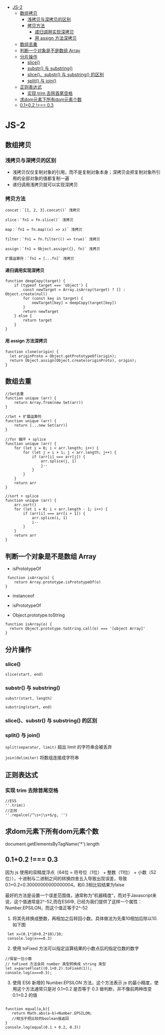 - [JS-2](#js-2)
	- [数组拷贝](#数组拷贝)
		- [浅拷贝与深拷贝的区别](#浅拷贝与深拷贝的区别)
		- [拷贝方法](#拷贝方法)
			- [递归调用实现深拷贝](#递归调用实现深拷贝)
			- [用 assign 方法深拷贝](#用-assign-方法深拷贝)
	- [数组去重](#数组去重)
	- [判断一个对象是不是数组 Array](#判断一个对象是不是数组-array)
	- [分片操作](#分片操作)
		- [slice()](#slice)
		- [substr() 与 substring()](#substr-与-substring)
		- [slice()、substr() 与 substring() 的区别](#slicesubstr-与-substring-的区别)
		- [split() 与 join()](#split-与-join)
	- [正则表达式](#正则表达式)
		- [实现 trim 去除首尾空格](#实现-trim-去除首尾空格)
	- [求dom元素下所有dom元素个数](#求dom元素下所有dom元素个数)
	- [0.1+0.2 !=== 0.3](#0102--03)


# JS-2

## 数组拷贝

### 浅拷贝与深拷贝的区别

- 浅拷贝仅仅复制对象的引用，而不是复制对象本身；深拷贝会把复制对象所引用的全部对象的值都复制一遍
- 递归调用浅拷贝就可以实现深拷贝

### 拷贝方法

    concat：`[1, 2, 3].concat()` 浅拷贝

    slice：`fn1 = fn.slice()` 浅拷贝

    map：`fn1 = fn.map((x) => x)` 浅拷贝

    filter：`fn1 = fn.filter(() => true)` 浅拷贝

    assign：`fn1 = Object.assign({}, fn)` 浅拷贝

    扩展运算符：`fn1 = [...fn]` 浅拷贝

#### 递归调用实现深拷贝

```
function deepCopy(target) {
	if (typeof target === 'object') {
		const newTarget = Array.isArray(target) ? [] : Object.create(null)
		for (const key in target) {
			newTarget[key] = deepCopy(target[key])
		}
		return newTarget
	} else {
		return target
	}
}
```

#### 用 assign 方法深拷贝

```
function clone(origin) {
  let originProto = Object.getPrototypeOf(origin);
  return Object.assign(Object.create(originProto), origin);
}
```

## 数组去重

```
//Set去重
function unique (arr) {
	return Array.from(new Set(arr))
}

//Set + 扩展运算符
function unique (arr) {
	return [...new Set(arr)]
}

//for 循环 + splice
function unique (arr) {
	for (let i = 0; i < arr.length; i++) {
		for (let j = i + 1; j < arr.length; j++) {
			if (arr[i] === arr[j]) {
				arr.splice(j, 1)
				j--
			}
		}
	}
	return arr
}

//sort + splice
function unique (arr) {
	arr.sort()
	for (let i = 0; i < arr.length - 1; i++) {
		if (arr[i] === arr[i + 1]) {
			arr.splice(i, 1)
			i--
		}
	}
	return arr
}
```

## 判断一个对象是不是数组 Array

- isPrototypeOf
```
 function isArray(o) {
	return Array.prototype.isPrototypeOf(o)
}
```

- instanceof

- isPrototypeOf

- Object.prototype.toString
```
function isArray(o) {
  return Object.prototype.toString.call(o) === '[object Array]'
}
```
   
## 分片操作

### slice()

`slice(start, end)`

### substr() 与 substring()

`substr(start, length)`

`substring(start, end)`

### slice()、substr() 与 substring() 的区别

### split() 与 join()

`split(separator, limit)` 超出 limit 的字符串会被丢弃

`join(delimiter)` 将数组连接成字符串


## 正则表达式

### 实现 trim 去除首尾空格

```
//ES5
''.trim()
//正则
''.repalce(/^\s+|\s+$/g, '')
```

## 求dom元素下所有dom元素个数

document.getElementsByTagName('*').length 


## 0.1+0.2 !=== 0.3

因为 js 使用的双精度浮点（64位 = 符号位（1位） + 整数（11位） + 小数（52位）），十进制与二进制之间的转换四舍五入导致出现误差，导致0.1+0.2=0.30000000000000004。和0.3相比较结果为false

最好的方法是设置一个误差范围值，通常称为”机器精度“，而对于Javascript来说，这个值通常是2^-52,而在ES6中,
已经为我们提供了这样一个属性：Number.EPSILON，而这个值正等于2^-52

1. 将其先转换成整数，再相加之后转回小数。具体做法为先乘10相加后除以10.如下图
```
 let x=(0.1*10+0.2*10)/10;
 console.log(x===0.3)
```

2. 使用 toFixed 方法可以指定运算结果的小数点后的指定位数的数字
```
//保留一位小数
// toFixed 方法会将 number 类型转换成 string 类型
let x=parseFloat((0.1+0.2).toFixed(1));
console.log(x===0.3);
```

3. 使用 ES6 新增的 Number.EPSILON 方法，这个方法表示 js 的最小精度，使用这个方法通常只是对 0.1+0.2 是否等于 0.3 做判断，并不像前两种改变 0.1+0.2 的值
```

function equal(a,b){
   return Math.abs(a-b)<Number.EPSILON;
   //相当于把比较的boolean值返回
}
console.log(equal(0.1 + 0.2, 0.3))
```